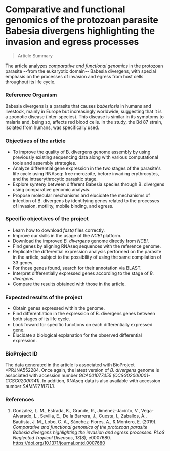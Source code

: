 ﻿# Comparative and functional genomics of the protozoan parasite Babesia divergens highlighting the invasion and egress processes
> Article Summary

The article analyzes *comparative and functional genomics* in the protozoan parasite --from the eukaryotic domain-- Babesia divergens, with special emphasis on the processes of invasion and egress from host cells throughout its life cycle.

### Reference Organism
Babesia divergens is a parasite that causes *babesiosis* in humans and livestock, mainly in Europe but increasingly worldwide, suggesting that it is a zoonotic  disease (inter-species). This disease is similar in its symptoms to malaria and, being so, affects red blood cells. In the study, the Bd 87 strain, isolated from humans, was specifically used.

### Objectives of the article
- To improve the quality of B. divergens genome assembly by using previously existing sequencing data along with various computational tools and assembly strategies.
- Analyze differential gene expression in the two stages of the parasite's life cycle using RNAseq: free merozoite, before invading erythrocytes, and the intraerythrocytic parasitic stage.
- Explore synteny between different Babesia species through B. divergens using comparative genomic analysis.
- Propose molecular mechanisms and elucidate the mechanisms of infection of B. divergens by identifying genes related to the processes of invasion, motility, mobile binding, and egress.

### Specific objectives of the project
- Learn how to download *fastq* files correctly.
- Improve our skills in the usage of the *NCBI* platform.
- Download the improved *B. divergens* genome directly from *NCBI*.
- Find genes by aligning RNAseq sequences with the reference genome.
- Replicate the differential expression analysis performed on the parasite in the article, subject to the possibility of using the same compilation of 33 genes.
- For those genes found, search for their annotation via BLAST.
- Interpret differentially expressed genes according to the stage of *B. divergens*.
- Compare the results obtained with those in the article.

### Expected results of the project
- Obtain genes expressed within the genome.
- Find differentiation in the expression of B. divergens genes between both stages of its life cycle.
- Look foward for specific functions on each differentially expressed gene.
- Elucidate a biological explanation for the observed differential expression.

### BioProject ID
The data generated in the article is associated with BioProject *PRJNA552284. Once again, the latest version of *B. divergens* genome is associated with accession number *GCA001077455 (CCSG02000001-CCSG02000141)*. In addition, RNAseq data is also available with accession number *SAMN12187113*. 

### References
1. González, L. M., Estrada, K., Grande, R., Jiménez-Jacinto, V., Vega-Alvarado, L., Sevilla, E., De la Barrera, J., Cuesta, I., Zaballos, Á., Bautista, J. M., Lobo, C. A., Sánchez-Flores, A., & Montero, E. (2019). *Comparative and functional genomics of the protozoan parasite Babesia divergens highlighting the invasion and egress processes*. _PLoS Neglected Tropical Diseases_, _13_(8), e0007680. https://doi.org/10.1371/journal.pntd.0007680



